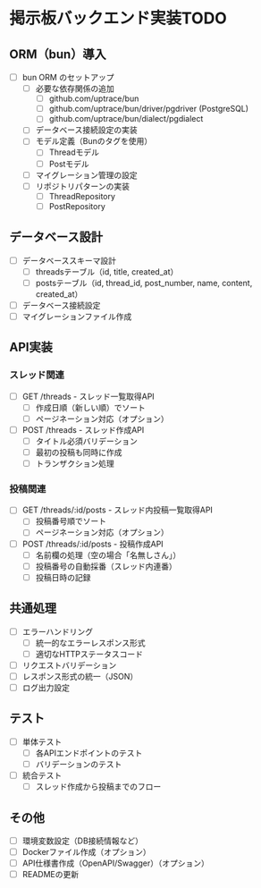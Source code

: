 # 掲示板バックエンド実装TODO

## ORM（bun）導入

- [ ] bun ORM のセットアップ
  - [ ] 必要な依存関係の追加
    - [ ] github.com/uptrace/bun
    - [ ] github.com/uptrace/bun/driver/pgdriver (PostgreSQL)
    - [ ] github.com/uptrace/bun/dialect/pgdialect
  - [ ] データベース接続設定の実装
  - [ ] モデル定義（Bunのタグを使用）
    - [ ] Threadモデル
    - [ ] Postモデル
  - [ ] マイグレーション管理の設定
  - [ ] リポジトリパターンの実装
    - [ ] ThreadRepository
    - [ ] PostRepository

## データベース設計

- [ ] データベーススキーマ設計
  - [ ] threadsテーブル（id, title, created_at）
  - [ ] postsテーブル（id, thread_id, post_number, name, content, created_at）
- [ ] データベース接続設定
- [ ] マイグレーションファイル作成

## API実装

### スレッド関連

- [ ] GET /threads - スレッド一覧取得API
  - [ ] 作成日順（新しい順）でソート
  - [ ] ページネーション対応（オプション）
- [ ] POST /threads - スレッド作成API
  - [ ] タイトル必須バリデーション
  - [ ] 最初の投稿も同時に作成
  - [ ] トランザクション処理

### 投稿関連

- [ ] GET /threads/:id/posts - スレッド内投稿一覧取得API
  - [ ] 投稿番号順でソート
  - [ ] ページネーション対応（オプション）
- [ ] POST /threads/:id/posts - 投稿作成API
  - [ ] 名前欄の処理（空の場合「名無しさん」）
  - [ ] 投稿番号の自動採番（スレッド内連番）
  - [ ] 投稿日時の記録

## 共通処理

- [ ] エラーハンドリング
  - [ ] 統一的なエラーレスポンス形式
  - [ ] 適切なHTTPステータスコード
- [ ] リクエストバリデーション
- [ ] レスポンス形式の統一（JSON）
- [ ] ログ出力設定

## テスト

- [ ] 単体テスト
  - [ ] 各APIエンドポイントのテスト
  - [ ] バリデーションのテスト
- [ ] 統合テスト
  - [ ] スレッド作成から投稿までのフロー

## その他

- [ ] 環境変数設定（DB接続情報など）
- [ ] Dockerファイル作成（オプション）
- [ ] API仕様書作成（OpenAPI/Swagger）（オプション）
- [ ] READMEの更新
